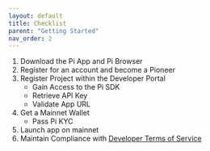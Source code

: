 ```yaml
---
layout: default
title: Checklist
parent: "Getting Started"
nav_order: 2
---
```


1. Download the Pi App and Pi Browser
2. Register for an account and become a Pioneer
3. Register Project within the Developer Portal
    * Gain Access to the Pi SDK
    * Retrieve API Key
    * Validate App URL
4. Get a Mainnet Wallet
    *  Pass Pi KYC
5. Launch app on mainnet
6. Maintain Compliance with [Developer Terms of Service](https://socialchain.app/developer_terms)

